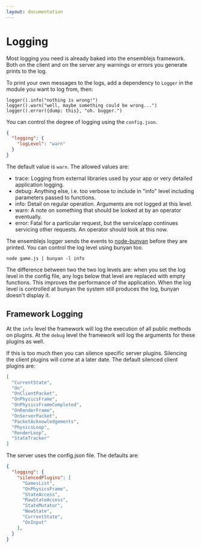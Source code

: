 ```yaml
---
layout: documentation
---
```


# Logging
Most logging you need is already baked into the ensemblejs framework. Both on the client and on the server any warnings or errors you generate prints to the log.

To print your own messages to the logs, add a dependency to `Logger` in the module you want to log from, then:
```
logger().info("nothing is wrong!")
logger().warn("well, maybe something could be wrong...")
logger().error({dump: this}, "oh. bugger.")
```

You can control the degree of logging using the `config.json`.

~~~json
{
  "logging": {
    "logLevel": "warn"
  }
}
~~~

The default value is `warn`. The allowed values are:

- trace: Logging from external libraries used by your app or very detailed application logging.
- debug: Anything else, i.e. too verbose to include in "info" level including parameters passed to functions.
- info: Detail on regular operation. Arguments are not logged at this level.
- warn: A note on something that should be looked at by an operator eventually.
- error: Fatal for a particular request, but the service/app continues servicing other requests. An operator should look at this now.

The ensemblejs logger sends the events to [node-bunyan](https://github.com/trentm/node-bunyan) before they are printed. You can control the log level using bunyan too.

~~~shell
node game.js | bunyan -l info
~~~

The difference between two the two log levels are: when you set the log level in the config file, any logs below that level are replaced with empty functions. This improves the performance of the application. When the log level is controlled at bunyan the system still produces the log, bunyan doesn't display it.

## Framework Logging
At the `info` level the framework will log the execution of all public methods on plugins. At the `debug` level the framework will log the arguments for these plugins as well.

If this is too much then you can silence specific server plugins. Silencing the client plugins will come at a later date. The default silenced client plugins are:

~~~json
[
  "CurrentState",
  "On",
  "OnClientPacket",
  "OnPhysicsFrame",
  "OnPhysicsFrameCompleted",
  "OnRenderFrame",
  "OnServerPacket",
  "PacketAcknowledgements",
  "PhysicsLoop",
  "RenderLoop",
  "StateTracker"
]
~~~

The server uses the config.json file. The defaults are:

~~~json
{
  "logging": {
    "silencedPlugins": [
      "GamesList",
      "OnPhysicsFrame",
      "StateAccess",
      "RawStateAccess",
      "StateMutator",
      "NewState",
      "CurrentState",
      "OnInput"
    ],
  }
}
~~~
